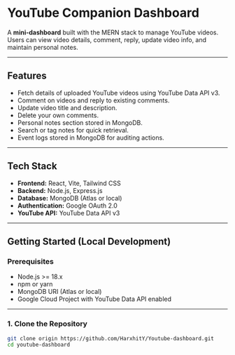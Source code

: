 # YouTube Companion Dashboard

A **mini-dashboard** built with the MERN stack to manage YouTube videos. Users can view video details, comment, reply, update video info, and maintain personal notes.

---

## Features

- Fetch details of uploaded YouTube videos using YouTube Data API v3.
- Comment on videos and reply to existing comments.
- Update video title and description.
- Delete your own comments.
- Personal notes section stored in MongoDB.
- Search or tag notes for quick retrieval.
- Event logs stored in MongoDB for auditing actions.

---

## Tech Stack

- **Frontend:** React, Vite, Tailwind CSS  
- **Backend:** Node.js, Express.js  
- **Database:** MongoDB (Atlas or local)  
- **Authentication:** Google OAuth 2.0  
- **YouTube API:** YouTube Data API v3  

---

## Getting Started (Local Development)

### Prerequisites

- Node.js >= 18.x
- npm or yarn
- MongoDB URI (Atlas or local)
- Google Cloud Project with YouTube Data API enabled

---

### 1. Clone the Repository

```bash
git clone origin https://github.com/HarxhitY/Youtube-dashboard.git
cd youtube-dashboard

